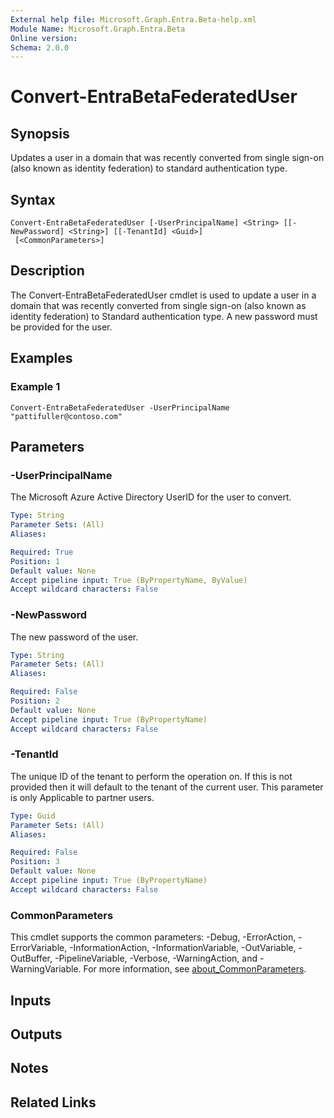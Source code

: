 ```yaml
---
External help file: Microsoft.Graph.Entra.Beta-help.xml
Module Name: Microsoft.Graph.Entra.Beta
Online version:
Schema: 2.0.0
---
```


# Convert-EntraBetaFederatedUser

## Synopsis
Updates a user in a domain that was recently converted from single sign-on (also known as identity federation) to standard authentication type.

## Syntax

```
Convert-EntraBetaFederatedUser [-UserPrincipalName] <String> [[-NewPassword] <String>] [[-TenantId] <Guid>]
 [<CommonParameters>]
```

## Description
The Convert-EntraBetaFederatedUser cmdlet is used to update a user in a domain that was recently converted from single sign-on (also known as identity federation) to
Standard authentication type. 
A new password must be provided for the user.

## Examples

### Example 1
```
Convert-EntraBetaFederatedUser -UserPrincipalName "pattifuller@contoso.com"
```

## Parameters

### -UserPrincipalName
The Microsoft Azure Active Directory UserID for the user to convert.

```yaml
Type: String
Parameter Sets: (All)
Aliases:

Required: True
Position: 1
Default value: None
Accept pipeline input: True (ByPropertyName, ByValue)
Accept wildcard characters: False
```

### -NewPassword
The new password of the user.

```yaml
Type: String
Parameter Sets: (All)
Aliases:

Required: False
Position: 2
Default value: None
Accept pipeline input: True (ByPropertyName)
Accept wildcard characters: False
```

### -TenantId
The unique ID of the tenant to perform the operation on. 
If this is not provided then it will default to the tenant of the current user. 
This parameter is only
Applicable to partner users.

```yaml
Type: Guid
Parameter Sets: (All)
Aliases:

Required: False
Position: 3
Default value: None
Accept pipeline input: True (ByPropertyName)
Accept wildcard characters: False
```

### CommonParameters
This cmdlet supports the common parameters: -Debug, -ErrorAction, -ErrorVariable, -InformationAction, -InformationVariable, -OutVariable, -OutBuffer, -PipelineVariable, -Verbose, -WarningAction, and -WarningVariable. For more information, see [about_CommonParameters](https://go.microsoft.com/fwlink/?LinkID=113216).

## Inputs

## Outputs

## Notes

## Related Links
